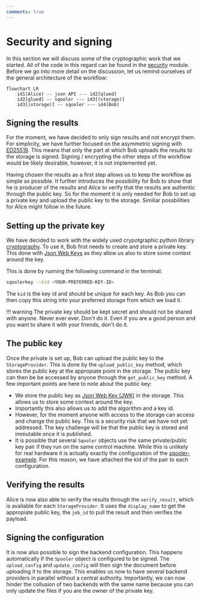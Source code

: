 ```yaml
---
comments: true
---
```


# Security and signing

In this section we will discuss some of the cryptographic work that we started. All of the code in this regard can be found in the [security](api/security_api.md) module.  Before we go into more detail on the discussion, let us remind ourselves of the general architecture of the workflow:

``` mermaid
flowchart LR
    id1(Alice) -- json API --- id2[qlued]
    id2[qlued] -- sqooler --- id3[(storage)]
    id3[(storage)] -- sqooler --- id4(Bob)
```


## Signing the results
For the moment, we have decided to only sign results and not encrypt them.  For simplicity, we have further focused on the asymmetric signing with [ED25519](https://cryptography.io/en/latest/hazmat/primitives/asymmetric/ed25519/).  This means that only the part at which Bob uploads the results to the storage is signed. Signing / encrypting the other steps of the workflow would be likely desirable, however, it is not implemented yet.

Having chosen the results as a first step allows us to keep the workflow as simple as possible. It further introduces the possibility for Bob to show that he is producer of the results and Alice to verify that the results are authentic through the public key. So for the moment it is only needed for Bob to set up a private key and upload the public key to the storage. Similiar possbilities for Alice might follow in the future.


## Setting up the private key

We have decided to work with the widely used crypotgraphic python library [cryptography](https://cryptography.io/en/latest/). To use it, Bob first needs to create and store a private key. This done with [Json Web Keys](https://datatracker.ietf.org/doc/html/rfc7517) as they allow us also to store some context around the key.

This is done by running the following command in the terminal:

```zsh
sqoolerkey --kid <YOUR-PREFERRED-KEY-ID> 
```

The `kid` is the key id and should be unique for each key. As Bob you can then copy this string into your preferred storage from which we load it.

!!! warning
    The private key should be kept secret and should not be shared with anyone. Never ever ever. Don't do it.
    Even if you are a good person and you want to share it with your friends, don't do it.


## The public key

Once the private is set up, Bob can upload the public key to the `StorageProvider`. This is done by the `upload_public_key` method, which stores the public key at the appropiate point in the storage. The public key can then be be accessed by anyone through the `get_public_key` method. A few important points are here to note about the public key:

- We store the public key as [Json Web Key (JWK)](https://datatracker.ietf.org/doc/html/rfc7517) in the storage. This allows us to store some context around the key.
- Importantly this also allows us to add the algorithm and a key id.
- However, for the moment anyone with access to the storage can access and change the public key. This is a security risk that we have not yet addressed. The key challenge will be that the public key is stored and immutable once it is published.
- It is possible that several `Sqooler` objects use the same private/public key pair if they run on the same control machine. While this is unlikely for real hardware it is actually exactly the configuration of the [sqooler-example](https://github.com/Alqor-UG/sqooler-example). For this reason, we have attached the kid of the pair to each configuration.


## Verifying the results

Alice is now also able to verify the results through the `verify_result`, which is available for each `StorageProvider`. It uses the `display_name` to get the appropiate public key, the `job_id` to pull the result and then verifies the payload. 

## Signing the configuration

It is now also possible to sign the backend configuration. This happens automatically if the `Spooler` object is configured to be signed. The `upload_config` and `update_config` will then sign the document before uploading it to the storage. This enables us now to have several backend providers in parallel without a central authority. Importantly, we can now hinder the collusion of two backends with the same name because you can only update the files if you are the owner of the private key.